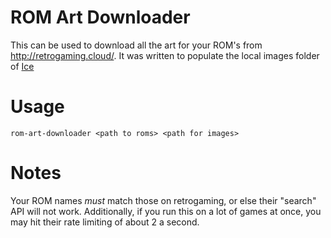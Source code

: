 # ROM Art Downloader

This can be used to download all the art for your ROM's from http://retrogaming.cloud/.  It was written to populate the local images folder of [Ice](http://scottrice.github.io/Ice/)

# Usage

    rom-art-downloader <path to roms> <path for images>

# Notes

Your ROM names _must_ match those on retrogaming, or else their "search" API will not work.  Additionally, if you run this on a lot of games at once, you may hit their rate limiting of about 2 a second.
